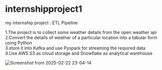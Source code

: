 # internshipproject1
my internship project : ETL Pipeline 

1.The project is to collect some weather details from the open weather api 
<br>
2.Convert the details of weather of a particular location into a tabular form using Python
<br>
3.store it into Kafka and use Pyspark for streaming the required data
<br>
4.Use AWS S3 as cloud storage and Snowflake as analytical warehouse

![Screenshot from 2025-02-22 23-04-14](https://github.com/user-attachments/assets/599c512c-e6fb-4cca-91cd-ce2527c54412)
